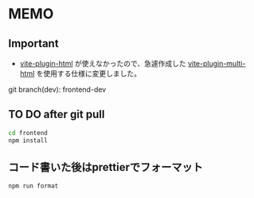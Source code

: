 # MEMO

## Important

- [vite-plugin-html](https://npmjs.com/package/vite-plugin-html) が使えなかったので、急遽作成した [vite-plugin-multi-html](https://npmjs.com/package/vite-plugin-multi-html) を使用する仕様に変更しました。

git branch(dev): frontend-dev

## TO DO after git pull

```bash
cd frontend
npm install
```

## コード書いた後はprettierでフォーマット

```bash
npm run format
```
